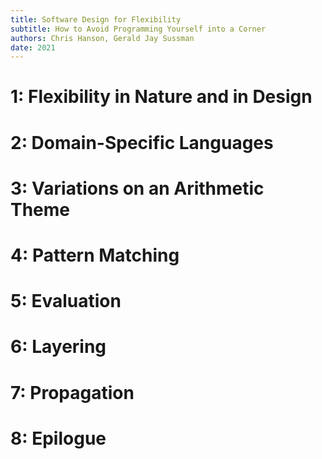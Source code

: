 ```yaml
---
title: Software Design for Flexibility
subtitle: How to Avoid Programming Yourself into a Corner
authors: Chris Hanson, Gerald Jay Sussman
date: 2021
---
```


# 1: Flexibility in Nature and in Design
# 2: Domain-Specific Languages
# 3: Variations on an Arithmetic Theme
# 4: Pattern Matching
# 5: Evaluation
# 6: Layering
# 7: Propagation
# 8: Epilogue

